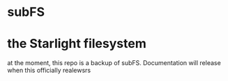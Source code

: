 # subFS
# the Starlight filesystem
at the moment, this repo is a backup of subFS. Documentation will release when this officially realewsrs
